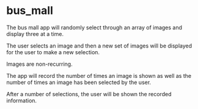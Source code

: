# bus_mall

The bus mall app will randomly select through an array of images and display three at a time.

The user selects an image and then a new set of images will be displayed for the user to make a new selection.

Images are non-recurring.

The app will record the number of times an image is shown as well as the number of times an image has been selected by the user.

After a number of selections, the user will be shown the recorded information.
